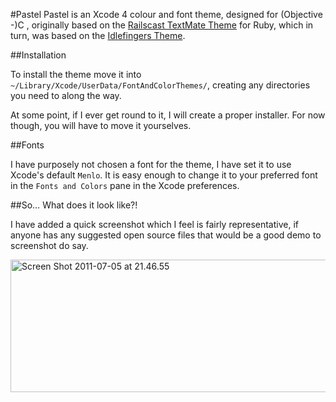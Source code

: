 #Pastel
Pastel is an Xcode 4 colour and font theme, designed for (Objective -)C , originally based on the [Railscast TextMate Theme](http://railscasts.com/about) for Ruby, which in turn, was based on the [Idlefingers Theme](http://idlefingers.co.uk/).

##Installation

To install the theme move it into `~/Library/Xcode/UserData/FontAndColorThemes/`, creating any directories you need to along the way.

At some point, if I ever get round to it, I will create a proper installer. For now though, you will have to move it yourselves.

##Fonts

I have purposely not chosen a font for the theme, I have set it to use Xcode's default `Menlo`. It is easy enough to change it to your preferred font in the `Fonts and Colors` pane in the Xcode preferences.

##So… What does it look like?!

I have added a quick screenshot which I feel is fairly representative, if anyone has any suggested open source files that would be a good demo to screenshot do say.

<p><img src="http://farm7.static.flickr.com/6016/5905951159_d5ae2b6bd6_z.jpg" width="581" height="212" alt="Screen Shot 2011-07-05 at 21.46.55"></p>
